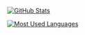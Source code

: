 [![GitHub Stats](https://github-readme-stats.vercel.app/api?username=jhandguy&hide_title=true&theme=dark&show_icons=true)](https://github.com/jhandguy)

[![Most Used Languages](https://github-readme-stats.vercel.app/api/top-langs/?username=jhandguy&hide_title=true&theme=dark&card_width=495&langs_count=3&hide=Makefile,Dockerfile,html,css,javascript&exclude_repo=SwiftKotlination,flutterritory)](https://github.com/jhandguy)
